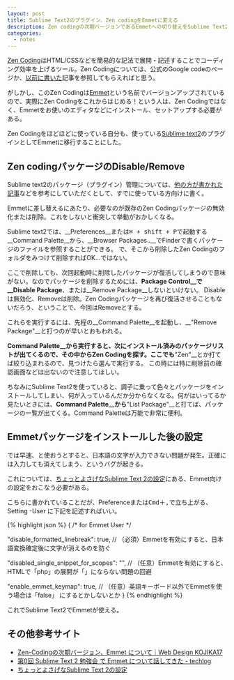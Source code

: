 ```yaml
---
layout: post
title: Sublime Text2のプラグイン、Zen codingをEmmetに変える
description: Zen codingの次期バージョンであるEmmetへの切り替えをSublime Text2でおこなう場合の注意点など。
categories:
  - notes
---
```

[Zen Coding](http://code.google.com/p/zen-coding/)はHTML/CSSなどを簡易的な記法で展開・記述することでコーディング効率を上げるツール。Zen Codingについては、公式のGoogle codeのページか、[以前に書いた](http://designblog.ecstudio.jp/htmlcss/zen-coding-aptana.html)記事を参照してもらえればと思う。

がしかし、このZen Codingは[Emmet](http://docs.emmet.io/)という名前でバージョンアップされているので、実際にZen Codingをこれからはじめる！という人は、Zen Codingではなく、Emmetをお使いのエディタなどにインストール、セットアップする必要がある。

Zen Codingをほどほどに使っている自分も、使っている[Sublime text2](http://www.sublimetext.com/2)のプラグインとしてEmmetに移行することにした。

## Zen codingパッケージのDisable/Remove

Sublime text2のパッケージ（プラグイン）管理については、[他の方が書かれた記事](http://makoto-tanaka.com/html5-2/1517/)などを参考にしていただくとして、すでに使っている方向けに書く。

Emmetに差し替えるにあたり、必要なのが既存のZen Codingパッケージの無効化または削除。これをしないと衝突して挙動がおかしくなる。

Sublime text2では、__Preferences__または<kbd>⌘ + shift + P</kbd>で起動する__Command Palette__から、__Browser Packages..__でFinderで書くパッケージのファイルを参照することができる。
で、そこから削除したZen Codingのフォルダをみつけて削除すればOK...ではない。

ここで削除しても、次回起動時に削除したパッケージが復活してしまうので意味がない。なのでパッケージを削除するためには、__Package Control__で__Disable Package__、または__Remove Package__しないといけない。
Disableは無効化、Removeは削除。Zen Codingパッケージを再び復活させることもないだろう、ということで、今回はRemoveとする。

これらを実行するには、先程の__Command Palette__を起動し、__"Remove Package"__と打つのが早いとおもわれる。

__Command Palette__から実行すると、次にインストール済みのパッケージリストが出てくるので、その中からZen Codingを探す。ここでも__"Zen"__とか打てば絞り込まれるので、見つけたら選んで実行する。
この時には特に削除前の確認画面などは出ないので注意してほしい。

ちなみにSublime Text2を使っていると、調子に乗って色々とパッケージをインストールしてしまい、何が入っているんだか分からなくなる。何がはいってるか見たいときには、__Command Palette__から__"List Package"__と打てば、パッケージの一覧が出てくる。Command Paletteは万能で非常に便利。

## Emmetパッケージをインストールした後の設定

では早速、と使おうとすると、日本語の文字が入力できない問題が発生。正確には入力しても消えてしまう、というバグが起きる。

これについては、[ちょっとよさげなSublime Text 2の設定](http://protean.cc/sublime-text-2-user-preferences)にある、Emmet向けの設定をおこなう必要がある。

こちらに書かれていることだが、Preferenceまたは<kbd>Cmd＋,</kbd>で立ち上がる、Setting -User に下記を記述すればいい。

{% highlight json %}
{
/* for Emmet User */

 "disable_formatted_linebreak": true,
 // （必須）Emmetを有効にすると、日本語変換確定後に文字が消えるのを防ぐ

 "disabled_single_snippet_for_scopes": "",
 // （任意）Emmetを有効にすると、HTMLで「php」の展開が「<?php ?>」にならない問題の回避

 "enable_emmet_keymap": true,
 // （任意）英語キーボード以外でEmmetを使う場合は「false」	にするとかしないとか
}
{% endhighlight %}

これでSublime Text2でEmmetが使える。


## その他参考サイト
- [Zen-Codingの次期バージョン、Emmet について｜Web Design KOJIKA17](http://kojika17.com/2012/09/zen-coding-next-emmet.html)
- [第0回 Sublime Text 2 勉強会 で Emmet について話してきた - techlog](http://d.hatena.ne.jp/j7400157/20121111/1352603101)
- [ちょっとよさげなSublime Text 2の設定](http://protean.cc/sublime-text-2-user-preferences)
